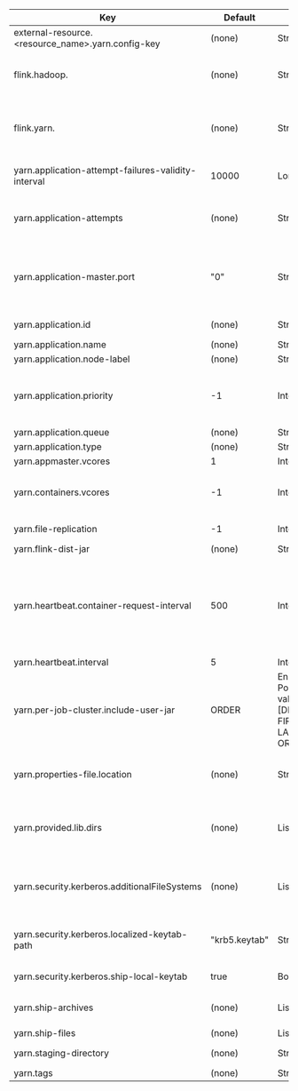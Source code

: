 | Key | Default | Type | Description |
|-----|---------|------|-------------|
| external-resource.<resource_name>.yarn.config-key | (none) | String | If configured, Flink will add this key to the resource profile of container request to Yarn. The value will be set to the value of external-resource.<resource_name>.amount. |
| flink.hadoop.<key> | (none) | String | A general option to probe Hadoop configuration through prefix 'flink.hadoop.'. Flink will remove the prefix to get <key> (from [core-default.xml](https://hadoop.apache.org/docs/stable/hadoop-project-dist/hadoop-common/core-default.xml) and [hdfs-default.xml](https://hadoop.apache.org/docs/stable/hadoop-project-dist/hadoop-hdfs/hdfs-default.xml)) then set the <key> and value to Hadoop configuration. For example, flink.hadoop.dfs.replication=5 in Flink configuration and convert to dfs.replication=5 in Hadoop configuration. |
| flink.yarn.<key> | (none) | String | A general option to probe Yarn configuration through prefix 'flink.yarn.'. Flink will remove the prefix 'flink.' to get yarn.<key> (from [yarn-default.xml](https://hadoop.apache.org/docs/stable/hadoop-yarn/hadoop-yarn-common/yarn-default.xml)) then set the yarn.<key> and value to Yarn configuration. For example, flink.yarn.resourcemanager.container.liveness-monitor.interval-ms=300000 in Flink configuration and convert to yarn.resourcemanager.container.liveness-monitor.interval-ms=300000 in Yarn configuration. |
| yarn.application-attempt-failures-validity-interval | 10000 | Long | Time window in milliseconds which defines the number of application attempt failures when restarting the AM. Failures which fall outside of this window are not being considered. Set this value to -1 in order to count globally. See [here](https://hortonworks.com/blog/apache-hadoop-yarn-hdp-2-2-fault-tolerance-features-long-running-services/) for more information. |
| yarn.application-attempts | (none) | String | Number of ApplicationMaster restarts. By default, the value will be set to 1. If high availability is enabled, then the default value will be 2. The restart number is also limited by YARN (configured via [yarn.resourcemanager.am.max-attempts](https://hadoop.apache.org/docs/stable/hadoop-yarn/hadoop-yarn-common/yarn-default.xml)). Note that that the entire Flink cluster will restart and the YARN Client will lose the connection. |
| yarn.application-master.port | "0" | String | With this configuration option, users can specify a port, a range of ports or a list of ports for the Application Master (and JobManager) RPC port. By default we recommend using the default value (0) to let the operating system choose an appropriate port. In particular when multiple AMs are running on the same physical host, fixed port assignments prevent the AM from starting. For example when running Flink on YARN on an environment with a restrictive firewall, this option allows specifying a range of allowed ports. |
| yarn.application.id | (none) | String | The YARN application id of the running yarn cluster. This is the YARN cluster where the pipeline is going to be executed. |
| yarn.application.name | (none) | String | A custom name for your YARN application. |
| yarn.application.node-label | (none) | String | Specify YARN node label for the YARN application. |
| yarn.application.priority | -1 | Integer | A non-negative integer indicating the priority for submitting a Flink YARN application. It will only take effect if YARN priority scheduling setting is enabled. Larger integer corresponds with higher priority. If priority is negative or set to '-1'(default), Flink will unset yarn priority setting and use cluster default priority. Please refer to YARN's official documentation for specific settings required to enable priority scheduling for the targeted YARN version. |
| yarn.application.queue | (none) | String | The YARN queue on which to put the current pipeline. |
| yarn.application.type | (none) | String | A custom type for your YARN application.. |
| yarn.appmaster.vcores | 1 | Integer | The number of virtual cores (vcores) used by YARN application master. |
| yarn.containers.vcores | -1 | Integer | The number of virtual cores (vcores) per YARN container. By default, the number of vcores is set to the number of slots per TaskManager, if set, or to 1, otherwise. In order for this parameter to be used your cluster must have CPU scheduling enabled. You can do this by setting the `org.apache.hadoop.yarn.server.resourcemanager.scheduler.fair.FairScheduler`. |
| yarn.file-replication | -1 | Integer | Number of file replication of each local resource file. If it is not configured, Flink will use the default replication value in hadoop configuration. |
| yarn.flink-dist-jar | (none) | String | The location of the Flink dist jar. |
| yarn.heartbeat.container-request-interval | 500 | Integer | Time between heartbeats with the ResourceManager in milliseconds if Flink requests containers:<ul><li>The lower this value is, the faster Flink will get notified about container allocations since requests and allocations are transmitted via heartbeats.</li><li>The lower this value is, the more excessive containers might get allocated which will eventually be released but put pressure on Yarn.</li></ul>If you observe too many container allocations on the ResourceManager, then it is recommended to increase this value. See [this link](https://issues.apache.org/jira/browse/YARN-1902) for more information. |
| yarn.heartbeat.interval | 5 | Integer | Time between heartbeats with the ResourceManager in seconds. |
| yarn.per-job-cluster.include-user-jar | ORDER | Enum<br>Possible values: [DISABLED, FIRST, LAST, ORDER] | Defines whether user-jars are included in the system class path for per-job-clusters as well as their positioning in the path. They can be positioned at the beginning (FIRST), at the end (LAST), or be positioned based on their name (ORDER). DISABLED means the user-jars are excluded from the system class path. |
| yarn.properties-file.location | (none) | String | When a Flink job is submitted to YARN, the JobManager’s host and the number of available processing slots is written into a properties file, so that the Flink client is able to pick those details up. This configuration parameter allows changing the default location of that file (for example for environments sharing a Flink installation between users). |
| yarn.provided.lib.dirs | (none) | List&lt;String&gt; | A semicolon-separated list of provided lib directories. They should be pre-uploaded and world-readable. Flink will use them to exclude the local Flink jars(e.g. flink-dist, lib/, plugins/)uploading to accelerate the job submission process. Also YARN will cache them on the nodes so that they doesn't need to be downloaded every time for each application. An example could be hdfs://$namenode_address/path/of/flink/lib |
| yarn.security.kerberos.additionalFileSystems | (none) | List&lt;String&gt; | A comma-separated list of additional Kerberos-secured Hadoop filesystems Flink is going to access. For example, yarn.security.kerberos.additionalFileSystems=hdfs://namenode2:9002,hdfs://namenode3:9003. The client submitting to YARN needs to have access to these file systems to retrieve the security tokens. |
| yarn.security.kerberos.localized-keytab-path | "krb5.keytab" | String | Local (on NodeManager) path where kerberos keytab file will be localized to. If yarn.security.kerberos.ship-local-keytab set to true, Flink willl ship the keytab file as a YARN local resource. In this case, the path is relative to the local resource directory. If set to false, Flink will try to directly locate the keytab from the path itself. |
| yarn.security.kerberos.ship-local-keytab | true | Boolean | When this is true Flink will ship the keytab file configured via security.kerberos.login.keytab as a localized YARN resource. |
| yarn.ship-archives | (none) | List&lt;String&gt; | A semicolon-separated list of archives to be shipped to the YARN cluster. These archives will be un-packed when localizing and they can be any of the following types: ".tar.gz", ".tar", ".tgz", ".dst", ".jar", ".zip". |
| yarn.ship-files | (none) | List&lt;String&gt; | A semicolon-separated list of files and/or directories to be shipped to the YARN cluster. |
| yarn.staging-directory | (none) | String | Staging directory used to store YARN files while submitting applications. Per default, it uses the home directory of the configured file system. |
| yarn.tags | (none) | String | A comma-separated list of tags to apply to the Flink YARN application. |
